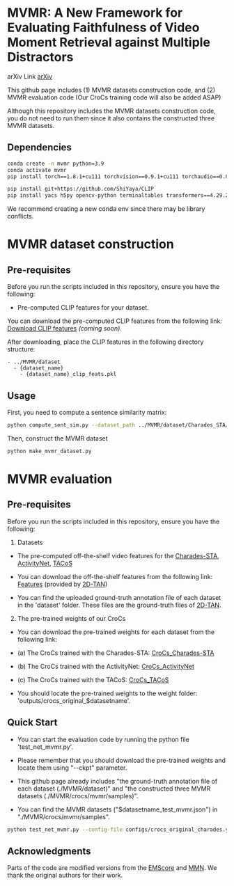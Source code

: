 # MVMR: A New Framework for Evaluating Faithfulness of Video Moment Retrieval against Multiple Distractors

arXiv Link [arXiv](https://arxiv.org/pdf/2309.16701v1.pdf)

This github page includes (1) MVMR datasets construction code, and (2) MVMR evaluation code (Our CroCs training code will also be added ASAP)

Although this repository includes the MVMR datasets construction code, you do not need to run them since it also contains the constructed three MVMR datasets. 


## Dependencies
```bash
conda create -n mvmr python=3.9
conda activate mvmr
pip install torch==1.8.1+cu111 torchvision==0.9.1+cu111 torchaudio==0.8.1 -f https://download.pytorch.org/whl/torch_stable.html

pip install git+https://github.com/ShiYaya/CLIP
pip install yacs h5py opencv-python terminaltables transformers==4.29.2 safetensors==0.3.0
```

We recommend creating a new conda env since there may be library conflicts.


# MVMR dataset construction

## Pre-requisites

Before you run the scripts included in this repository, ensure you have the following:

- Pre-computed CLIP features for your dataset.

You can download the pre-computed CLIP features from the following link: [Download CLIP features](#) *(coming soon)*.

After downloading, place the CLIP features in the following directory structure:

```plaintext
- ../MVMR/dataset
  - {dataset_name}
    - {dataset_name}_clip_feats.pkl
```

## Usage

First, you need to compute a sentence similarity matrix:
```bash
python compute_sent_sim.py --dataset_path ../MVMR/dataset/Charades_STA/charades_test.json --dataset_name Charades_STA
```

Then, construct the MVMR dataset
```bash
python make_mvmr_dataset.py
```


# MVMR evaluation

## Pre-requisites

Before you run the scripts included in this repository, ensure you have the following:

1) Datasets
 - The pre-computed off-the-shelf video features for the [Charades-STA](https://prior.allenai.org/projects/charades), [ActivityNet](http://activity-net.org/download.html), [TACoS](https://www.mpi-inf.mpg.de/departments/computer-vision-and-machine-learning/research/vision-and-language/tacos-multi-level-corpus)

 - You can download the off-the-shelf features from the following link: [Features](https://rochester.app.box.com/s/8znalh6y5e82oml2lr7to8s6ntab6mav) (provided by [2D-TAN](https://github.com/microsoft/2D-TAN))

 - You can find the uploaded ground-truth annotation file of each dataset in the 'dataset' folder. These files are the ground-truth files of [2D-TAN](https://github.com/microsoft/2D-TAN).

2) The pre-trained weights of our CroCs
 - You can download the pre-trained weights for each dataset from the following link:
   
 - (a) The CroCs trained with the Charades-STA: [CroCs_Charades-STA](https://drive.google.com/file/d/16gl68U0M0TR-r-F8mjOlfy8l9ZmmM-G0/view?usp=share_link)

 - (b) The CroCs trained with the ActivityNet: [CroCs_ActivityNet](https://drive.google.com/file/d/1KceHtTq8XOXRrQwamWtJPPaqTZK6LnxY/view?usp=share_link)
 
 - (c) The CroCs trained with the TACoS: [CroCs_TACoS](https://drive.google.com/file/d/1fT6e4uWwLQnv5Irs1InevhLC4X-UFlv9/view?usp=share_link)

 - You should locate the pre-trained weights to the weight folder: 'outputs/crocs_original_$datasetname'.
   

## Quick Start
 - You can start the evaluation code by running the python file 'test_net_mvmr.py'.

 - Please remember that you should download the pre-trained weights and locate them using "--ckpt" parameter.

 - This github page already includes "the ground-truth annotation file of each dataset (./MVMR/dataset)" and "the constructed three MVMR datasets (./MVMR/crocs/mvmr/samples)".

 - You can find the MVMR datasets ("$datasetname_test_mvmr.json") in "./MVMR/crocs/mvmr/samples".

```bash
python test_net_mvmr.py --config-file configs/crocs_original_charades.yaml --ckpt outputs/crocs_original_charades/best_charades_crocs.pth --sample_indices_info crocs/mvmr/samples/charades_test_mvmr.json
```


## Acknowledgments
Parts of the code are modified versions from the [EMScore](https://github.com/ShiYaya/emscore) and [MMN](https://github.com/MCG-NJU/MMN.git). We thank the original authors for their work.








